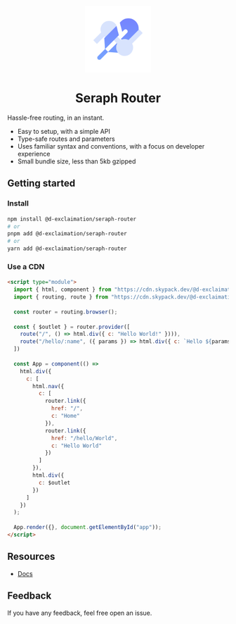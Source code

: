 <br/>
<p align="center">
  <img height="150" src="./public/seraph-router.png"/>
</p>

<h1 align="center">
  <span>Seraph Router</span>
</h1>

Hassle-free routing, in an instant. 

- Easy to setup, with a simple API
- Type-safe routes and parameters
- Uses familiar syntax and conventions, with a focus on developer experience
- Small bundle size, less than 5kb gzipped

## Getting started

### Install

```sh
npm install @d-exclaimation/seraph-router
# or
pnpm add @d-exclaimation/seraph-router
# or
yarn add @d-exclaimation/seraph-router
```

### Use a CDN

```html
<script type="module">
  import { html, component } from "https://cdn.skypack.dev/@d-exclaimation/seraph";
  import { routing, route } from "https://cdn.skypack.dev/@d-exclaimation/seraph-router";

  const router = routing.browser();

  const { $outlet } = router.provider([
    route("/", () => html.div({ c: "Hello World!" }))),
    route("/hello/:name", ({ params }) => html.div({ c: `Hello ${params.name}` }))),
  ])

  const App = component(() => 
    html.div({
      c: [
        html.nav({
          c: [
            router.link({
              href: "/",
              c: "Home"
            }),
            router.link({
              href: "/hello/World",
              c: "Hello World"
            })
          ]
        }),
        html.div({
          c: $outlet
        })
      ]
    })
  );

  App.render({}, document.getElementById("app"));
</script>
```

## Resources

- [Docs](https://seraph.dexclaimation.com)

## Feedback
If you have any feedback, feel free open an issue.